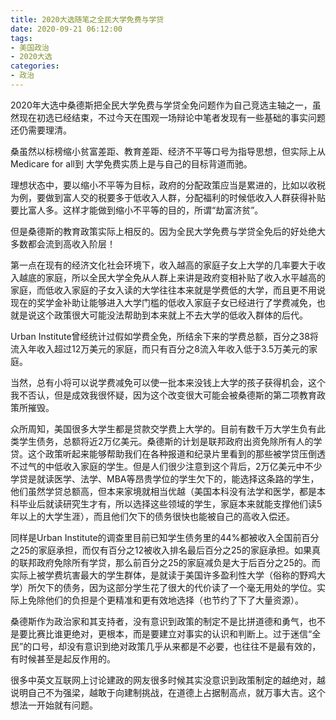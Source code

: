 ```yaml
---
title: 2020大选随笔之全民大学免费与学贷
date: 2020-09-21 06:12:00
tags:
- 美国政治
- 2020大选
categories:
- 政治
---
```

2020年大选中桑德斯把全民大学免费与学贷全免问题作为自己竞选主轴之一，虽然现在初选已经结束，不过今天在围观一场辩论中笔者发现有一些基础的事实问题还仍需要理清。

桑虽然以标榜缩小贫富差距、教育差距、经济不平等口号为指导思想，但实际上从Medicare for all到 大学免费实质上是与自己的目标背道而驰。

理想状态中，要以缩小不平等为目标，政府的分配政策应当是累进的，比如以收税为例，要做到富人交的税要多于低收入人群，分配福利的时候低收入人群获得补贴要比富人多。这样才能做到缩小不平等的目的，所谓“劫富济贫”。

但是桑德斯的教育政策实际上相反的。因为全民大学免费与学贷全免后的好处绝大多数都会流到高收入阶层！

<!--more-->

第一点在现有的经济文化社会环境下，收入越高的家庭子女上大学的几率要大于收入越底的家庭，所以全民大学全免从人群上来讲是政府变相补贴了收入水平越高的家庭，而低收入家庭的子女入读的大学往往本来就是学费低的大学，而且更不用说现在的奖学金补助让能够进入大学门槛的低收入家庭子女已经进行了学费减免，也就是说这个政策很大可能没法帮助到本来就上不去大学的低收入群体的后代。

Urban Institute曾经统计过假如学费全免，所结余下来的学费总额，百分之38将流入年收入超过12万美元的家庭，而只有百分之8流入年收入低于3.5万美元的家庭。

当然，总有小将可以说学费减免可以使一批本来没钱上大学的孩子获得机会，这个我不否认，但是成效我很怀疑，因为这个改变很大可能会被桑德斯的第二项教育政策所摧毁。

众所周知，美国很多大学生都是贷款交学费上大学的。目前有数千万大学生负有此类学生债务，总额将近2万亿美元。桑德斯的计划是联邦政府出资免除所有人的学贷。这个政策听起来能够帮助我们在各种报道和纪录片里看到的那些被学贷压倒透不过气的中低收入家庭的学生。但是人们很少注意到这个背后，2万亿美元中不少学贷是就读医学、法学、MBA等昂贵学位的学生欠下的，能选择这条路的学生，他们虽然学贷总额高，但本来家境就相当优越（美国本科没有法学和医学，都是本科毕业后就读研究生才有，所以选择这些领域的学生，家庭本来就能支撑他们读5年以上的大学生涯），而且他们欠下的债务很快也能被自己的高收入偿还。

同样是Urban Institute的调查里目前已知学生债务里的44%都被收入全国前百分之25的家庭承担，而仅有百分之12被收入排名最后百分之25的家庭承担。如果真的联邦政府免除所有学贷，那么前百分之25的家庭减负是大于后百分之25的。而实际上被学费坑害最大的学生群体，是就读于美国许多盈利性大学（俗称的野鸡大学）所欠下的债务，因为这部分学生花了很大的代价读了一个毫无用处的学位。实际上免除他们的负担是个更精准和更有效地选择（也节约了下了大量资源）。

桑德斯作为政治家和其支持者，没有意识到政策的制定不是比拼道德和勇气，也不是要比赛比谁更绝对，更根本，而是要建立对事实的认识和判断上。过于迷信“全民”的口号，却没有意识到绝对政策几乎从来都是不必要，也往往不是最有效的，有时候甚至是起反作用的。

很多中英文互联网上讨论建政的网友很多时候其实没意识到政策制定的越绝对，越说明自己不为强梁，越敢于向建制挑战，在道德上占据制高点，就万事大吉。这个想法一开始就有问题。